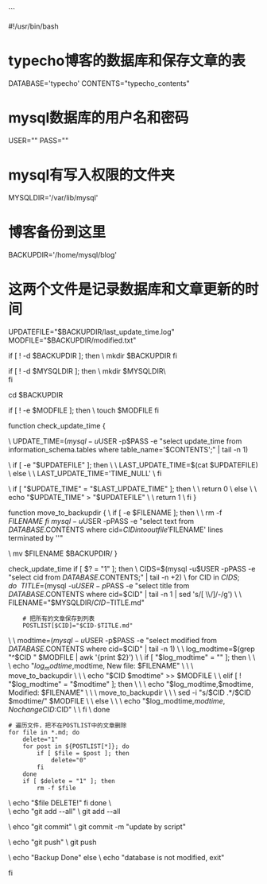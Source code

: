 <!--markdown-->```
#!/usr/bin/bash

# typecho博客的数据库和保存文章的表
DATABASE='typecho'
CONTENTS="typecho_contents"

# mysql数据库的用户名和密码
USER=""
PASS=""
# mysql有写入权限的文件夹
MYSQLDIR='/var/lib/mysql'

# 博客备份到这里
BACKUPDIR='/home/mysql/blog'

# 这两个文件是记录数据库和文章更新的时间
UPDATEFILE="$BACKUPDIR/last_update_time.log"
MODFILE="$BACKUPDIR/modified.txt"


if [ ! -d $BACKUPDIR ]; then
\	mkdir $BACKUPDIR
fi

if [ ! -d $MYSQLDIR ]; then
\	mkdir $MYSQLDIR\	
fi

cd $BACKUPDIR

if [ ! -e $MODFILE ]; then
\	touch $MODFILE
fi

function check_update_time {

\	UPDATE_TIME=$(mysql -u$USER -p$PASS -e "select update_time from information_schema.tables where table_name='$CONTENTS';" | tail -n 1)

\	if [ -e "$UPDATEFILE" ]; then
\	\	LAST_UPDATE_TIME=$(cat $UPDATEFILE)
\	else
\	\	LAST_UPDATE_TIME='TIME_NULL'
\	fi

\	if [ "$UPDATE_TIME" = "$LAST_UPDATE_TIME" ]; then
\	\	return 0
\	else
\	\	echo "$UPDATE_TIME" > "$UPDATEFILE"
\	\	return 1
\	fi
}

function move_to_backupdir {
\	if [ -e $FILENAME ]; then
\	\	rm -f $FILENAME
\	fi
\	mysql -u$USER -pPASS -e "select text from $DATABASE.$CONTENTS where cid=$CID into outfile '$FILENAME' lines terminated by ''"

\	mv $FILENAME $BACKUPDIR/
}


check_update_time
if [ $? = "1" ]; then
\	CIDS=$(mysql -u$USER -pPASS -e "select cid from $DATABASE.$CONTENTS;" | tail -n +2)
\	for CID in $CIDS; do
\	\	TITLE=$(mysql -u$USER -p$PASS -e "select title from $DATABASE.$CONTENTS where cid=$CID" | tail -n 1 | sed 's/[ \\/]/-/g')
\	\	FILENAME="$MYSQLDIR/$CID-$TITLE.md"

        # 把所有的文章保存到列表
        POSTLIST[$CID]="$CID-$TITLE.md"

\	\	modtime=$(mysql -u$USER -p$PASS -e "select modified from $DATABASE.$CONTENTS where cid=$CID" | tail -n 1)
\	\	log_modtime=$(grep "^$CID " $MODFILE | awk '{print $2}')
\	\	if [ "$log_modtime" = "" ]; then
\	\	\	echo "$log_modtime,$modtime,  New file: $FILENAME"
\	\	\	move_to_backupdir
\	\	\	echo "$CID $modtime" >> $MODFILE
\	\	elif [ ! "$log_modtime" = "$modtime" ]; then
\	\	\	echo "$log_modtime,$modtime,  Modified: $FILENAME"
\	\	\	move_to_backupdir
\	\	\	sed -i "s/$CID .*/$CID $modtime/" $MODFILE
\	\	else
\	\	\	echo "$log_modtime,$modtime,  No change CID:$CID"
\	\	fi
\	done
    
    # 遍历文件，把不在POSTLIST中的文章删除
    for file in *.md; do
        delete="1"
        for post in ${POSTLIST[*]}; do
            if [ $file = $post ]; then
                delete="0"
            fi
        done
        if [ $delete = "1" ]; then
            rm -f $file
\	    echo "$file DELETE!"
        fi
    done 
\	
\	echo "git add --all"
\	git add --all

\	ehco "git commit"
\	git commit -m "update by script"

\	echo "git push"
\	git push

\	echo "Backup Done"
else
\	echo "database is not modified, exit"

fi
```	